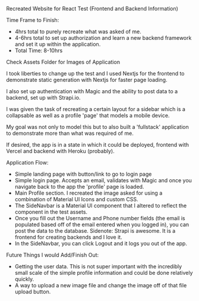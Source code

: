 Recreated Website for React Test (Frontend and Backend Information)

Time Frame to Finish: 
- 4hrs total to purely recreate what was asked of me. 
- 4-6hrs total to set up authorization and learn a new backend framework and set it up within the application. 
- Total Time: 8-10hrs

Check Assets Folder for Images of Application 

I took liberties to change up the test and I used Nextjs for the frontend to demonstrate static generation with Nextjs for faster page loading. 

I also set up authentication with Magic and the ability to post data to a backend, set up with Strapi.io. 

I was given the task of recreating a certain layout for a sidebar which is a collapsable as well as a profile 'page' that models a mobile device. 

My goal was not only to model this but to also built a 'fullstack' application to demonstrate more than what was required of me. 

If desired, the app is in a state in which it could be deployed, frontend with Vercel and backend with Heroku (probably). 

Application Flow: 
- Simple landing page with button/link to go to login page
- Simple login page. Accepts an email, validates with Magic and once you navigate back to the app the 'profile' page is loaded. 
- Main Profile section. I recreated the image asked for using a combination of Material UI Icons and custom CSS. 
- The SideNavbar is a Material UI component that I altered to reflect the component in the test assets. 
- Once you fill out the Username and Phone number fields (the email is populated based off of the email entered when you logged in), you can post the data to the database. Sidenote: Strapi is awesome. It is a frontend for creating backends and I love it. 
- In the SideNavbar, you can click Logout and it logs you out of the app. 

Future Things I would Add/Finish Out: 
- Getting the user data. This is not super important with the incredibly small scale of the simple profile information and could be done relatively quickly. 
- A way to upload a new image file and change the image off of that file upload button. 



